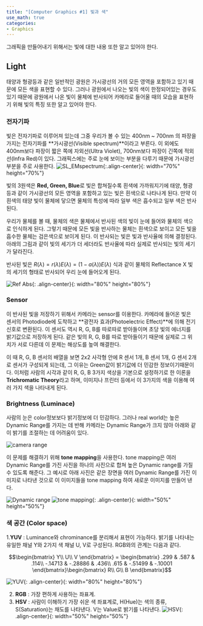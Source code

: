 ```yaml
---
title: "[Computer Graphics #1] 빛과 색"
use_math: true
categories:
- Graphics
---
```


그래픽을 만들어내기 위해서는 빛에 대한 내용 또한 알고 있어야 한다.

## Light
태양과 형광등과 같은 일반적인 광원은 가시광선의 거의 모든 영역을 포함하고 있기 때문에 모든 색을 표현할 수 있다. 그러나 광원에서 나오는 빛의 색이 한정되어있는 경우도 있기 때문에 광원에서 나온 빛이 물체에 반사되어 카메라로 들어올 때의 모습을 표현하기 위해 빛의 특징 또한 알고 있어야 한다.

### 전자기파
빛은 전자기파로 이루어져 있는데 그중 우리가 볼 수 있는 400nm ~ 700nm 의 파장을 가지는 전자기파를 **가시광선(Visible spectrum)**이라고 부른다. 이 외에도 400nm보다 파장이 짧은 쪽에 자외선(Ultra Violet), 700nm보다 파장이 긴쪽에 적외선(Infra Red)이 있다. 그래픽스에는 주로 눈에 보이는 부분을 다루기 때문에 가시광선 부분을 주로 사용한다. 
![SL_EMspectrum](https://user-images.githubusercontent.com/79836443/113173311-35bf4d00-9284-11eb-9498-480fd7f31e41.jpg){:.align-center}{: width="70%" height="70%"}

빛의 3원색은 **Red, Green, Blue**로 빛은 합쳐질수록 흰색에 가까워지기에 태양, 형광등과 같이 가시광선의 모든 영역을 포함하고 있는 빛은 흰색으로 나타나게 된다. 만약 이 흰색의 태양 빛이 물체에 닿으면 물체의 특성에 따라 일부 색은 흡수되고 일부 색은 반사된다.

우리가 물체를 볼 때, 물체의 색은 물체에서 반사된 색의 빛이 눈에 들어와 물체의 색으로 인식하게 된다. 그렇기 때문에 모든 빛을 반사하는 물체는 흰색으로 보이고 모든 빛을 흡수한 물체는 검은색으로 보이게 된다.
이 반사되는 빛은 빛과 반사율에 의해 결정된다. 아래의 그림과 같이 빛의 세기가 더 세더라도 반사율에 따라 실제로 반사되는 빛의 세기가 달라진다.

반사된 빛은 $R(\lambda)=r(\lambda)E(\lambda)=(1-a(\lambda))E(\lambda)$ 식과 같이 물체의 Reflectance X 빛의 세기의 형태로 반사되어 우리 눈에 들어오게 된다.

![Ref Abs](https://user-images.githubusercontent.com/79836443/113188907-9440f700-9295-11eb-8a0a-fbe5275c0e98.jpg){: .align-center}{: width="80%" height="80%"}
### Sensor
이 반사된 빛을 저장하기 위해서 카메라는 sensor를 이용한다. 카메라에 들어온 빛은 센서의 Photodiode에 도착하고 **광전자 효과(Photoelectric Effect)**에 의해 전기신호로 변환된다. 이 센서도 역시 R, G, B를 따로따로 받아들이며 초당 빛의 에너지를 밝기값으로 저장하게 된다. 같은 빛의 R, G, B를 따로 받아들이기 때문에 실제로 그 위치가 서로 다른데 이 문제는 해상도를 높여 해결한다. 

이 때 R, G, B 센서의 배열을 보면 2x2 사각형 안에 R 센서 1개, B 센서 1개, G 센서 2개로 센서가 구성되게 되는데, 그 이유는 Green값이 밝기값에 더 민감한 정보이기때문이다. 이처럼 사람의 시각과 같이 R, G, B 3가지 색상을 기본으로 설정하기로 한 이론을 **Trichromatic Theory**라고 하며, 이미지나 프린터 등에서 이 3가지의 색을 이용해 여러 가지 색을 나타내게 된다.

### Brightness (Luminace)
사람의 눈은 color정보보다 밝기정보에 더 민감하다. 그러나 real world는 높은 Dynamic Range를 가지는 데 반해 카메라는 Dynamic Range가 크지 않아 아래와 같이 밝기를 조절하는 데 어려움이 있다. 

![camera range](https://user-images.githubusercontent.com/79836443/113318829-d0cf2a00-934b-11eb-810c-d208828ace17.jpg)

이 문제를 해결하기 위해 **tone mapping**을 사용한다.  tone mapping은 여러 Dynamic Range를 가진 사진을 하나의 사진으로 합쳐 높은 Dynamic range를 가질 수 있도록 해준다. 그 예시로 아래 사진은 같은 장면을 여러 Dynamic Range를 가진 이미지로 나타낸 것으로 이 이미지들을 tone mapping 하여 새로운 이미지를 만들어 낸다. 

![Dynamic range](https://user-images.githubusercontent.com/79836443/113319529-7c787a00-934c-11eb-966c-51a83ab229aa.jpg)
![tone mapping](https://user-images.githubusercontent.com/79836443/113319775-c4979c80-934c-11eb-9583-fdb418f750c3.jpg){: .align-center}{: width="50%" height="50%"}

### 색 공간 (Color space)
1.**YUV** : Luminance와 chrominance를 분리해서 표현이 가능하다. 밝기를 나타내는 유일한 채널 Y와 2가지 색 채널  U, V로 구성된다. RGB와의 관계는 다음과 같다.

$$\begin{bmatrix} Y\\ U\\ V \end{bmatrix} = \begin{bmatrix} .299 & .587 & .114\\ -.14713 & -.28886 & .436\\ .615 & -.51499 & -.10001 \end{bmatrix}\begin{bmatrix} R\\ G\\ B \end{bmatrix}$$

![YUV](https://user-images.githubusercontent.com/79836443/113321317-708db780-934e-11eb-8283-d483481d38ac.jpg){: .align-center}{: width="80%" height="80%"}

2. **RGB** : 가장 편하게 사용하는 좌표계.
3. **HSV** : 사람이 이해하기 가장 쉬운 색 좌표계로, H(Hue)는 색의 종류, S(Saturation)는 채도를 나타낸다. V는 Value로 밝기를 나타낸다.
![HSV](https://user-images.githubusercontent.com/79836443/113321763-e09c3d80-934e-11eb-9df9-92899dde28cf.jpg){: .align-center}{: width="50%" height="50%"}
